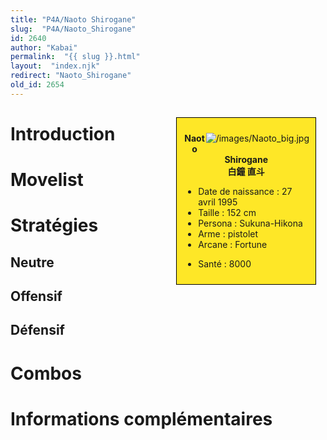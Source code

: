 ```yaml
---
title: "P4A/Naoto Shirogane"
slug:  "P4A/Naoto_Shirogane"
id: 2640
author: "Kabai"
permalink:  "{{ slug }}.html"
layout:  "index.njk"
redirect: "Naoto_Shirogane"
old_id: 2654
---
```


<div style="float:right; border: 1px black solid; background-color: #FEE727; width: 40%; margin:15px; padding:10px">
<div style="float:right">

![](/images/Naoto_big.jpg "/images/Naoto_big.jpg")

</div>
<div>
<center>

**Naoto Shirogane**  
**白鐘 直斗**  
  

</center>

- Date de naissance : 27 avril 1995
- Taille : 152 cm
- Persona : Sukuna-Hikona
- Arme : pistolet
- Arcane : Fortune

<!-- -->

- Santé : 8000

</div>
</div>

# Introduction

# Movelist

# Stratégies

## Neutre

## Offensif

## Défensif

# Combos

# Informations complémentaires
